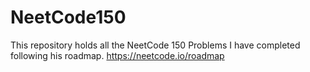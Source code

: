 # NeetCode150
This repository holds all the NeetCode 150 Problems I have completed following his roadmap.
https://neetcode.io/roadmap
